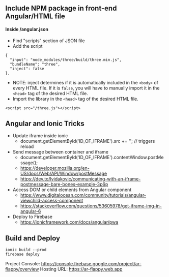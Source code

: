 ## Include NPM package in front-end Angular/HTML file

#### Inside /angular.json

- Find "scripts" section of JSON file
- Add the script

```
{
  "input": "node_modules/three/build/three.min.js",
  "bundleName": "three",
  "inject": false
},
```

  - NOTE: inject determines if it is automatically included in the ```<body>``` of every HTML file. If it is ```false```, you will have to manually import it in the ```<head>``` tag of the desired HTML file.
- Import the library in the ```<head>``` tag of the desired HTML file.

```
<script src="/three.js"></script>
```

## Angular and Ionic Tricks
- Update iframe inside ionic
  - document.getElementById('ID_OF_IFRAME').src += ''; // triggers reload
- Send message between container and iframe
  - document.getElementById('ID_OF_IFRAME').contentWindow.postMessage();
  - https://developer.mozilla.org/en-US/docs/Web/API/Window/postMessage
  - https://dev.to/lvidakovic/communicating-with-an-iframe-postmessage-bare-bones-example-3p6p
- Access DOM or child elements from Angular component
  - https://www.digitalocean.com/community/tutorials/angular-viewchild-access-component
  - https://stackoverflow.com/questions/53605978/get-iframe-img-in-angular-6
- Deploy to Firebase
  - https://ionicframework.com/docs/angular/pwa

## Build and Deploy
```
ionic build --prod
firebase deploy
```
Project Console: https://console.firebase.google.com/project/ar-flappy/overview
Hosting URL: https://ar-flappy.web.app

